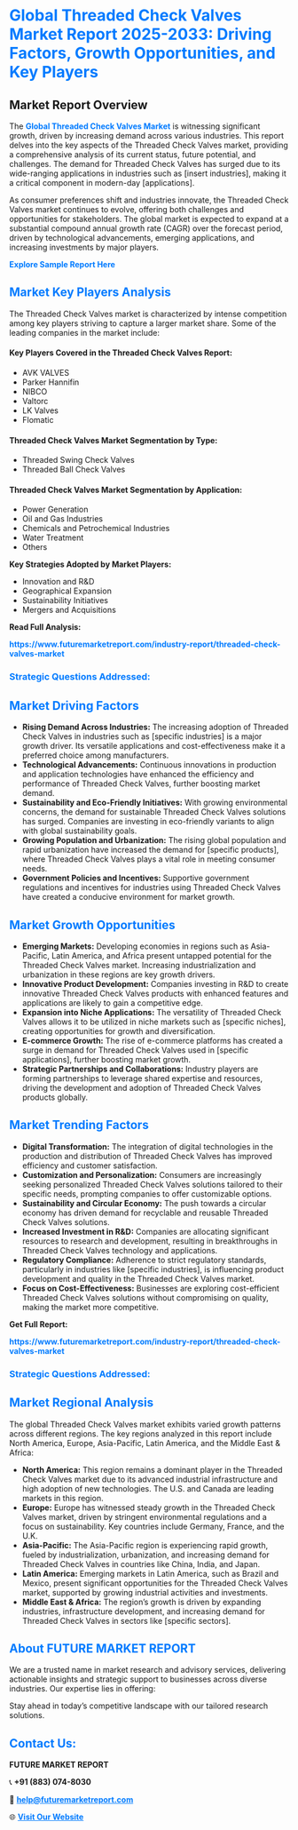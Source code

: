<h1 style="color: #007BFF;">Global Threaded Check Valves Market Report 2025-2033: Driving Factors, Growth Opportunities, and Key Players</h1>

<section id="overview">
<h2>Market Report Overview</h2>
<p>The <a href="https://www.futuremarketreport.com/industry-report/threaded-check-valves-market" style="color: #007BFF; text-decoration: none;"><strong>Global Threaded Check Valves Market</strong></a> is witnessing significant growth, driven by increasing demand across various industries. This report delves into the key aspects of the Threaded Check Valves market, providing a comprehensive analysis of its current status, future potential, and challenges. The demand for Threaded Check Valves has surged due to its wide-ranging applications in industries such as [insert industries], making it a critical component in modern-day [applications].</p>
<p>As consumer preferences shift and industries innovate, the Threaded Check Valves market continues to evolve, offering both challenges and opportunities for stakeholders. The global market is expected to expand at a substantial compound annual growth rate (CAGR) over the forecast period, driven by technological advancements, emerging applications, and increasing investments by major players.</p>
</section>

<section id="overview">
<p><a href="https://www.futuremarketreport.com/request-sample/reportId=29246" style="color: #007BFF; text-decoration: none;"><strong>Explore Sample Report Here</strong></a></p>
</section>

<section id="key-players">
<h2 style="color: #007BFF;">Market Key Players Analysis</h2>
<p>The Threaded Check Valves market is characterized by intense competition among key players striving to capture a larger market share. Some of the leading companies in the market include:</p>
<h4>Key Players Covered in the Threaded Check Valves Report:</h4>
<ul><li>AVK VALVES</li><li>Parker Hannifin</li><li>NIBCO</li><li>Valtorc</li><li>LK Valves</li><li>Flomatic</li></ul>
<h4>Threaded Check Valves Market Segmentation by Type:</h4>
<ul><li>Threaded Swing Check Valves</li><li>Threaded Ball Check Valves</li></ul>

<h4>Threaded Check Valves Market Segmentation by Application:</h4>
<ul><li>Power Generation</li><li>Oil and Gas Industries</li><li>Chemicals and Petrochemical Industries</li><li>Water Treatment</li><li>Others</li></ul>
<p><strong>Key Strategies Adopted by Market Players:</strong></p>
<ul>
<li>Innovation and R&D</li>
<li>Geographical Expansion</li>
<li>Sustainability Initiatives</li>
<li>Mergers and Acquisitions</li>
</ul>
</section>

<section>
<p><strong>Read Full Analysis: </strong></p><a href="https://www.futuremarketreport.com/industry-report/threaded-check-valves-market" style="color: #007BFF; text-decoration: none;"><strong>https://www.futuremarketreport.com/industry-report/threaded-check-valves-market</strong></a>
<h3 style="color: #007BFF;">Strategic Questions Addressed:</h3>
</section>

<section id="driving-factors">
<h2 style="color: #007BFF;">Market Driving Factors</h2>
<ul>
<li><strong>Rising Demand Across Industries:</strong> The increasing adoption of Threaded Check Valves in industries such as [specific industries] is a major growth driver. Its versatile applications and cost-effectiveness make it a preferred choice among manufacturers.</li>
<li><strong>Technological Advancements:</strong> Continuous innovations in production and application technologies have enhanced the efficiency and performance of Threaded Check Valves, further boosting market demand.</li>
<li><strong>Sustainability and Eco-Friendly Initiatives:</strong> With growing environmental concerns, the demand for sustainable Threaded Check Valves solutions has surged. Companies are investing in eco-friendly variants to align with global sustainability goals.</li>
<li><strong>Growing Population and Urbanization:</strong> The rising global population and rapid urbanization have increased the demand for [specific products], where Threaded Check Valves plays a vital role in meeting consumer needs.</li>
<li><strong>Government Policies and Incentives:</strong> Supportive government regulations and incentives for industries using Threaded Check Valves have created a conducive environment for market growth.</li>
</ul>
</section>

<section id="growth-opportunities">
<h2 style="color: #007BFF;">Market Growth Opportunities</h2>
<ul>
<li><strong>Emerging Markets:</strong> Developing economies in regions such as Asia-Pacific, Latin America, and Africa present untapped potential for the Threaded Check Valves market. Increasing industrialization and urbanization in these regions are key growth drivers.</li>
<li><strong>Innovative Product Development:</strong> Companies investing in R&D to create innovative Threaded Check Valves products with enhanced features and applications are likely to gain a competitive edge.</li>
<li><strong>Expansion into Niche Applications:</strong> The versatility of Threaded Check Valves allows it to be utilized in niche markets such as [specific niches], creating opportunities for growth and diversification.</li>
<li><strong>E-commerce Growth:</strong> The rise of e-commerce platforms has created a surge in demand for Threaded Check Valves used in [specific applications], further boosting market growth.</li>
<li><strong>Strategic Partnerships and Collaborations:</strong> Industry players are forming partnerships to leverage shared expertise and resources, driving the development and adoption of Threaded Check Valves products globally.</li>
</ul>
</section>

<section id="trending-factors">
<h2 style="color: #007BFF;">Market Trending Factors</h2>
<ul>
<li><strong>Digital Transformation:</strong> The integration of digital technologies in the production and distribution of Threaded Check Valves has improved efficiency and customer satisfaction.</li>
<li><strong>Customization and Personalization:</strong> Consumers are increasingly seeking personalized Threaded Check Valves solutions tailored to their specific needs, prompting companies to offer customizable options.</li>
<li><strong>Sustainability and Circular Economy:</strong> The push towards a circular economy has driven demand for recyclable and reusable Threaded Check Valves solutions.</li>
<li><strong>Increased Investment in R&D:</strong> Companies are allocating significant resources to research and development, resulting in breakthroughs in Threaded Check Valves technology and applications.</li>
<li><strong>Regulatory Compliance:</strong> Adherence to strict regulatory standards, particularly in industries like [specific industries], is influencing product development and quality in the Threaded Check Valves market.</li>
<li><strong>Focus on Cost-Effectiveness:</strong> Businesses are exploring cost-efficient Threaded Check Valves solutions without compromising on quality, making the market more competitive.</li>
</ul>
</section>

<section>
<p><strong>Get Full Report: </strong></p><a href="https://www.futuremarketreport.com/industry-report/threaded-check-valves-market" style="color: #007BFF; text-decoration: none;"><strong>https://www.futuremarketreport.com/industry-report/threaded-check-valves-market</strong></a>
<h3 style="color: #007BFF;">Strategic Questions Addressed:</h3>
</section>


<section id="regional-analysis">
<h2 style="color: #007BFF;">Market Regional Analysis</h2>
<p>The global Threaded Check Valves market exhibits varied growth patterns across different regions. The key regions analyzed in this report include North America, Europe, Asia-Pacific, Latin America, and the Middle East & Africa:</p>
<ul>
<li><strong>North America:</strong> This region remains a dominant player in the Threaded Check Valves market due to its advanced industrial infrastructure and high adoption of new technologies. The U.S. and Canada are leading markets in this region.</li>
<li><strong>Europe:</strong> Europe has witnessed steady growth in the Threaded Check Valves market, driven by stringent environmental regulations and a focus on sustainability. Key countries include Germany, France, and the U.K.</li>
<li><strong>Asia-Pacific:</strong> The Asia-Pacific region is experiencing rapid growth, fueled by industrialization, urbanization, and increasing demand for Threaded Check Valves in countries like China, India, and Japan.</li>
<li><strong>Latin America:</strong> Emerging markets in Latin America, such as Brazil and Mexico, present significant opportunities for the Threaded Check Valves market, supported by growing industrial activities and investments.</li>
<li><strong>Middle East & Africa:</strong> The region’s growth is driven by expanding industries, infrastructure development, and increasing demand for Threaded Check Valves in sectors like [specific sectors].</li>
</ul>
</section>

<footer>
<h2 style="color: #007BFF;">About FUTURE MARKET REPORT</h2>
<p>We are a trusted name in market research and advisory services, delivering actionable insights and strategic support to businesses across diverse industries. Our expertise lies in offering:</p>

<p>Stay ahead in today’s competitive landscape with our tailored research solutions.</p>

<h2 style="color: #007BFF;">Contact Us:</h2>
<p><strong>FUTURE MARKET REPORT</strong></p>
<p>📞 <strong>+91 (883) 074-8030</strong></p>
<p>📧 <strong><a href="mailto:help@futuremarketreport.com" style="color: #007BFF;">help@futuremarketreport.com</a></strong></p>
<p>🌐 <strong><a href="https://www.futuremarketreport.com/" style="color: #007BFF;">Visit Our Website</a></strong></p>
</footer>